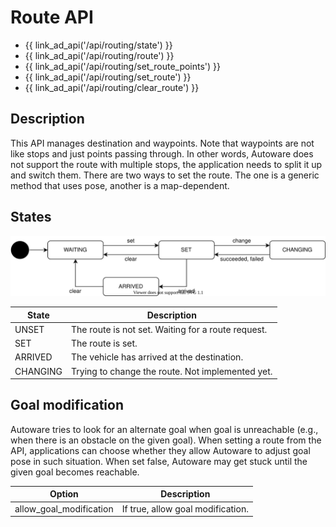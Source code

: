 # Route API

- {{ link_ad_api('/api/routing/state') }}
- {{ link_ad_api('/api/routing/route') }}
- {{ link_ad_api('/api/routing/set_route_points') }}
- {{ link_ad_api('/api/routing/set_route') }}
- {{ link_ad_api('/api/routing/clear_route') }}

## Description

This API manages destination and waypoints. Note that waypoints are not like stops and just points passing through.
In other words, Autoware does not support the route with multiple stops, the application needs to split it up and switch them.
There are two ways to set the route. The one is a generic method that uses pose, another is a map-dependent.

## States

![route-state](./state.drawio.svg)

| State    | Description                                        |
| -------- | -------------------------------------------------- |
| UNSET    | The route is not set. Waiting for a route request. |
| SET      | The route is set.                                  |
| ARRIVED  | The vehicle has arrived at the destination.        |
| CHANGING | Trying to change the route. Not implemented yet.   |

## Goal modification

Autoware tries to look for an alternate goal when goal is unreachable (e.g., when there is an obstacle on the given goal). When setting a route from the API, applications can choose whether they allow Autoware to adjust goal pose in such situation. When set false, Autoware may get stuck until the given goal becomes reachable.

| Option                  | Description                       |
| ----------------------- | --------------------------------- |
| allow_goal_modification | If true, allow goal modification. |
